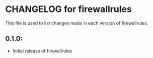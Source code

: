 # CHANGELOG for firewallrules

This file is used to list changes made in each version of firewallrules.

## 0.1.0:

* Initial release of firewallrules

